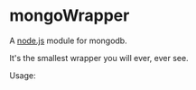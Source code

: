 # mongoWrapper

A [node.js](http://nodejs.org) module for mongodb.

It's the smallest wrapper you will ever, ever see.

Usage:

